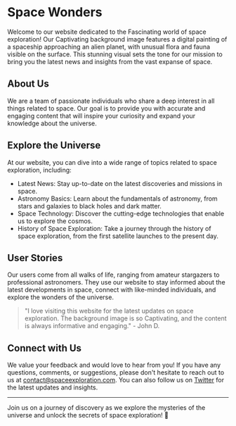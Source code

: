<!--font:Open Sans-->

# Space Wonders

Welcome to our website dedicated to the Fas<wbr>ci<wbr>na<wbr>ting world of space exploration! Our Cap<wbr>ti<wbr>va<wbr>ting background image features a digital painting of a spaceship approaching an alien planet, with unusual flora and fauna visible on the surface. This stunning visual sets the tone for our mission to bring you the latest news and insights from the vast expanse of space.

## About Us

We are a team of passionate individuals who share a deep interest in all things related to space. Our goal is to provide you with accurate and engaging content that will inspire your curiosity and expand your knowledge about the universe.

## Explore the Universe

At our website, you can dive into a wide range of topics related to space exploration, including:

-   Latest News: Stay up-to-date on the latest discoveries and missions in space.
-   Astronomy Basics: Learn about the fundamentals of astronomy, from stars and galaxies to black holes and dark matter.
-   Space Technology: Discover the cutting-edge technologies that enable us to explore the cosmos.
-   History of Space Exploration: Take a journey through the history of space exploration, from the first satellite launches to the present day.

## User Stories

Our users come from all walks of life, ranging from amateur stargazers to professional astronomers. They use our website to stay informed about the latest developments in space, connect with like-minded individuals, and explore the wonders of the universe.

> "I love visiting this website for the latest updates on space exploration. The background image is so Cap<wbr>ti<wbr>va<wbr>ting, and the content is always informative and engaging." - John D.

## Connect with Us

We value your feedback and would love to hear from you! If you have any questions, comments, or suggestions, please don't hesitate to reach out to us at [contact@spaceexploration.com](mailto:contact@spaceexploration.com). You can also follow us on [Twitter](#) for the latest updates and insights.

---

Join us on a journey of discovery as we explore the mysteries of the universe and unlock the secrets of space exploration! 🚀

<!--

Write me content for website with wallpaper which alt text is:

"A digital painting of a spaceship approaching an alien planet, with unusual flora and fauna visible on the surface."

The name/title of the page should not be 1:1 copy of the alt text but rather a real content of the website which is using this wallpaper.

- Use markdown format
- Start with heading
- Heading should be short and concise
- The content should look like a real website
- The website should not be about the wallpaper, wallpaper is just a related background
- Heading should be contain work "wallpaper" or "background"
- Include real sections like references, contact, user stories, etc. use things relevant to the page purpose.
- Feel free to use structure like headings, bullets, numbering, blockquotes, paragraphs, horizontal lines, etc.
- You can use formatting like bold or _italic_
- You can include UTF-8 emojis
- Links should be only #hash anchors (and you can refer to the document itself)
- Do not include images


---


# Space Exploration Wallpaper

Welcome to our website dedicated to space exploration! Our wallpaper featuring a digital painting of a spaceship approaching an alien planet with unusual flora and fauna visible on the surface is the perfect background for all space enthusiasts.

## About Us
We are a group of passionate individuals who share a love for everything related to space. From astronomy to astrophysics, we strive to bring you the latest news and updates from the world of space exploration.

## User Stories
Our users come from all walks of life, ranging from amateur stargazers to professional astronomers. They use our website to stay up-to-date on the latest discoveries in space and to connect with like-minded individuals.

> "I love using the space exploration wallpaper as my computer background. It reminds me of the endless possibilities that exist beyond our planet." - John D.

## References
Looking for more information on space exploration? Check out some of our favorite resources:

- [NASA](#)
- [Space.com](#)
- [Astronomy Magazine](#)

## Contact Us
Have a question or comment? We'd love to hear from you! Please feel free to reach out to us at [contact@spaceexploration.com](mailto:contact@spaceexploration.com).

---
Stay curious, and keep exploring the final frontier! 🚀


---


Heading should not include word "wallpaper". The website should not be about the wallpaper itself, wallpaper is just a related background, rewrite whole content.


---


# Discover the Wonders of Space Exploration

Welcome to our website dedicated to the Fas<wbr>ci<wbr>na<wbr>ting world of space exploration! Our background features a stunning digital painting of a spaceship approaching an alien planet, with unusual flora and fauna visible on the surface. This Cap<wbr>ti<wbr>va<wbr>ting image is the perfect complement to our mission of bringing you the latest news and insights from the world of space.

## About Us
We are a team of passionate individuals who share a deep interest in all things related to space. From astronomy to astrophysics, we strive to provide you with accurate and engaging content that will inspire your curiosity and expand your knowledge.

## User Stories
Our users come from all walks of life, ranging from amateur stargazers to professional astronomers. They use our website to stay up-to-date on the latest discoveries in space, connect with like-minded individuals, and explore the wonders of the universe.

> "I love visiting this website for the latest updates on space exploration. The background image is so mesmerizing, and it really sets the tone for the amazing content that awaits." - Sarah T.

## Explore the Universe
At our website, you can dive into a wide range of topics related to space exploration, including:

- Latest News: Stay up-to-date on the latest discoveries and missions in space.
- Astronomy Basics: Learn about the fundamentals of astronomy, from stars and galaxies to black holes and dark matter.
- Space Technology: Discover the cutting-edge technologies that enable us to explore the cosmos.
- History of Space Exploration: Take a journey through the history of space exploration, from the first satellite launches to the present day.

## Connect with Us
We love hearing from our readers! If you have any questions, comments, or feedback, please don't hesitate to reach out to us at [contact@spaceexploration.com](mailto:contact@spaceexploration.com). You can also follow us on [Twitter](#) for the latest updates and insights.

---
Join us on a journey of discovery as we explore the vast expanse of space and unlock the secrets of the universe! 🚀


---


Heading is too long, rewrite whole content.


---


# Space Exploration: Discover the Universe

Welcome to our website dedicated to the exciting world of space exploration! Our Cap<wbr>ti<wbr>va<wbr>ting background image features a digital painting of a spaceship approaching an alien planet, with unusual flora and fauna visible on the surface. This stunning visual sets the tone for our mission to bring you the latest news and insights from the vast expanse of space.

## About Us
We are a team of passionate individuals who share a deep interest in all things related to space. Our goal is to provide you with accurate and engaging content that will inspire your curiosity and expand your knowledge about the universe.

## Explore the Universe
At our website, you can dive into a wide range of topics related to space exploration, including:

- Latest News: Stay up-to-date on the latest discoveries and missions in space.
- Astronomy Basics: Learn about the fundamentals of astronomy, from stars and galaxies to black holes and dark matter.
- Space Technology: Discover the cutting-edge technologies that enable us to explore the cosmos.
- History of Space Exploration: Take a journey through the history of space exploration, from the first satellite launches to the present day.

## User Stories
Our users come from all walks of life, ranging from amateur stargazers to professional astronomers. They use our website to stay informed about the latest developments in space, connect with like-minded individuals, and explore the wonders of the universe.

> "I love visiting this website for the latest updates on space exploration. The background image is so Cap<wbr>ti<wbr>va<wbr>ting, and the content is always informative and engaging." - John D.

## Connect with Us
We value your feedback and would love to hear from you! If you have any questions, comments, or suggestions, please don't hesitate to reach out to us at [contact@spaceexploration.com](mailto:contact@spaceexploration.com). You can also follow us on [Twitter](#) for the latest updates and insights.

---
Join us on a journey of discovery as we explore the mysteries of the universe and unlock the secrets of space exploration! 🚀


---


Heading is too long, rewrite whole content.


---


# Discover the Wonders of Space

Welcome to our website dedicated to the Fas<wbr>ci<wbr>na<wbr>ting world of space exploration! Our Cap<wbr>ti<wbr>va<wbr>ting background image features a digital painting of a spaceship approaching an alien planet, with unusual flora and fauna visible on the surface. This stunning visual sets the tone for our mission to bring you the latest news and insights from the vast expanse of space.

## About Us
We are a team of passionate individuals who share a deep interest in all things related to space. Our goal is to provide you with accurate and engaging content that will inspire your curiosity and expand your knowledge about the universe.

## Explore the Universe
At our website, you can dive into a wide range of topics related to space exploration, including:

- Latest News: Stay up-to-date on the latest discoveries and missions in space.
- Astronomy Basics: Learn about the fundamentals of astronomy, from stars and galaxies to black holes and dark matter.
- Space Technology: Discover the cutting-edge technologies that enable us to explore the cosmos.
- History of Space Exploration: Take a journey through the history of space exploration, from the first satellite launches to the present day.

## User Stories
Our users come from all walks of life, ranging from amateur stargazers to professional astronomers. They use our website to stay informed about the latest developments in space, connect with like-minded individuals, and explore the wonders of the universe.

> "I love visiting this website for the latest updates on space exploration. The background image is so Cap<wbr>ti<wbr>va<wbr>ting, and the content is always informative and engaging." - John D.

## Connect with Us
We value your feedback and would love to hear from you! If you have any questions, comments, or suggestions, please don't hesitate to reach out to us at [contact@spaceexploration.com](mailto:contact@spaceexploration.com). You can also follow us on [Twitter](#) for the latest updates and insights.

---
Join us on a journey of discovery as we explore the mysteries of the universe and unlock the secrets of space exploration! 🚀


---


Write me a Google font which is best fitting for the website.

Pick from the list:
- Alegreya
- Futura
- Exo 2
- Open Sans
- IBM Plex Sans
- Lobster
- Raleway
- Dancing Script
- Poppins
- Roboto
- Orbitron
- Montserrat
- Inter
- Playfair Display
- Lato
- Barlow Condensed
- Great Vibes


Write just the font name nothing else.


---


Open Sans

-->
